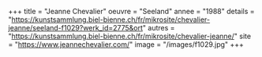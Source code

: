+++
title = "Jeanne Chevalier"
oeuvre = "Seeland"
annee = "1988"
details = "https://kunstsammlung.biel-bienne.ch/fr/mikrosite/chevalier-jeanne/seeland-f1029?werk_id=2775&ort"
autres = "https://kunstsammlung.biel-bienne.ch/fr/mikrosite/chevalier-jeanne/"
site = "https://www.jeannechevalier.com/"
image = "/images/f1029.jpg"
+++
